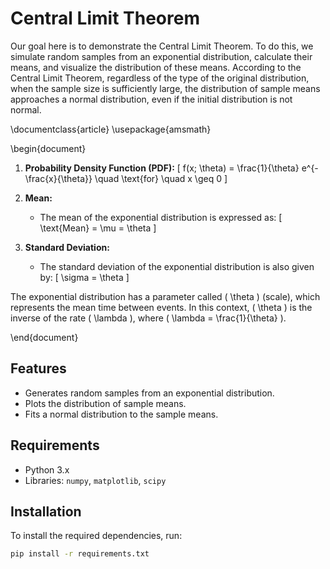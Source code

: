 # Central Limit Theorem

Our goal here is to demonstrate the Central Limit Theorem. To do this, we simulate random samples from an exponential distribution, calculate their means, and visualize the distribution of these means. According to the Central Limit Theorem, regardless of the type of the original distribution, when the sample size is sufficiently large, the distribution of sample means approaches a normal distribution, even if the initial distribution is not normal.

\documentclass{article}
\usepackage{amsmath}

\begin{document}

1. **Probability Density Function (PDF):**
   \[
   f(x; \theta) = \frac{1}{\theta} e^{-\frac{x}{\theta}} \quad \text{for} \quad x \geq 0
   \]

2. **Mean:**
   - The mean of the exponential distribution is expressed as:
   \[
   \text{Mean} = \mu = \theta
   \]

3. **Standard Deviation:**
   - The standard deviation of the exponential distribution is also given by:
   \[
   \sigma = \theta
   \]

The exponential distribution has a parameter called \( \theta \) (scale), which represents the mean time between events. In this context, \( \theta \) is the inverse of the rate \( \lambda \), where \( \lambda = \frac{1}{\theta} \).

\end{document}



## Features
- Generates random samples from an exponential distribution.
- Plots the distribution of sample means.
- Fits a normal distribution to the sample means.

## Requirements
- Python 3.x
- Libraries: `numpy`, `matplotlib`, `scipy`

## Installation
To install the required dependencies, run:
```bash
pip install -r requirements.txt
